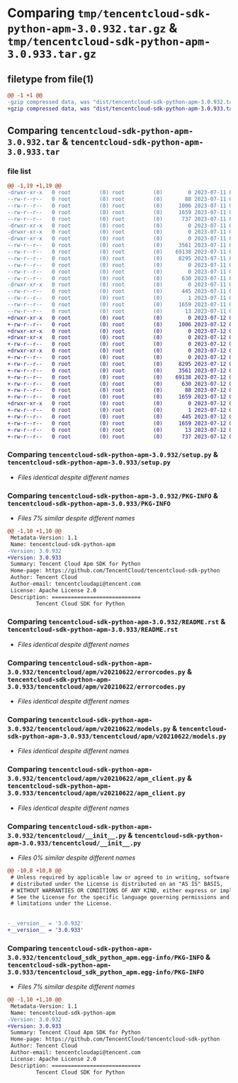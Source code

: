 # Comparing `tmp/tencentcloud-sdk-python-apm-3.0.932.tar.gz` & `tmp/tencentcloud-sdk-python-apm-3.0.933.tar.gz`

## filetype from file(1)

```diff
@@ -1 +1 @@
-gzip compressed data, was "dist/tencentcloud-sdk-python-apm-3.0.932.tar", last modified: Tue Jul 11 00:30:26 2023, max compression
+gzip compressed data, was "dist/tencentcloud-sdk-python-apm-3.0.933.tar", last modified: Wed Jul 12 00:19:18 2023, max compression
```

## Comparing `tencentcloud-sdk-python-apm-3.0.932.tar` & `tencentcloud-sdk-python-apm-3.0.933.tar`

### file list

```diff
@@ -1,19 +1,19 @@
-drwxr-xr-x   0 root         (0) root         (0)        0 2023-07-11 00:30:26.000000 tencentcloud-sdk-python-apm-3.0.932/
--rw-r--r--   0 root         (0) root         (0)       88 2023-07-11 00:30:26.000000 tencentcloud-sdk-python-apm-3.0.932/setup.cfg
--rw-r--r--   0 root         (0) root         (0)     1006 2023-07-11 00:30:26.000000 tencentcloud-sdk-python-apm-3.0.932/setup.py
--rw-r--r--   0 root         (0) root         (0)     1659 2023-07-11 00:30:26.000000 tencentcloud-sdk-python-apm-3.0.932/PKG-INFO
--rw-r--r--   0 root         (0) root         (0)      737 2023-07-11 00:30:26.000000 tencentcloud-sdk-python-apm-3.0.932/README.rst
-drwxr-xr-x   0 root         (0) root         (0)        0 2023-07-11 00:30:26.000000 tencentcloud-sdk-python-apm-3.0.932/tencentcloud/
-drwxr-xr-x   0 root         (0) root         (0)        0 2023-07-11 00:30:26.000000 tencentcloud-sdk-python-apm-3.0.932/tencentcloud/apm/
-drwxr-xr-x   0 root         (0) root         (0)        0 2023-07-11 00:30:26.000000 tencentcloud-sdk-python-apm-3.0.932/tencentcloud/apm/v20210622/
--rw-r--r--   0 root         (0) root         (0)     3561 2023-07-11 00:30:26.000000 tencentcloud-sdk-python-apm-3.0.932/tencentcloud/apm/v20210622/errorcodes.py
--rw-r--r--   0 root         (0) root         (0)    69138 2023-07-11 00:30:26.000000 tencentcloud-sdk-python-apm-3.0.932/tencentcloud/apm/v20210622/models.py
--rw-r--r--   0 root         (0) root         (0)     8295 2023-07-11 00:30:26.000000 tencentcloud-sdk-python-apm-3.0.932/tencentcloud/apm/v20210622/apm_client.py
--rw-r--r--   0 root         (0) root         (0)        0 2023-07-11 00:30:26.000000 tencentcloud-sdk-python-apm-3.0.932/tencentcloud/apm/v20210622/__init__.py
--rw-r--r--   0 root         (0) root         (0)        0 2023-07-11 00:30:26.000000 tencentcloud-sdk-python-apm-3.0.932/tencentcloud/apm/__init__.py
--rw-r--r--   0 root         (0) root         (0)      630 2023-07-11 00:30:26.000000 tencentcloud-sdk-python-apm-3.0.932/tencentcloud/__init__.py
-drwxr-xr-x   0 root         (0) root         (0)        0 2023-07-11 00:30:26.000000 tencentcloud-sdk-python-apm-3.0.932/tencentcloud_sdk_python_apm.egg-info/
--rw-r--r--   0 root         (0) root         (0)      445 2023-07-11 00:30:26.000000 tencentcloud-sdk-python-apm-3.0.932/tencentcloud_sdk_python_apm.egg-info/SOURCES.txt
--rw-r--r--   0 root         (0) root         (0)        1 2023-07-11 00:30:26.000000 tencentcloud-sdk-python-apm-3.0.932/tencentcloud_sdk_python_apm.egg-info/dependency_links.txt
--rw-r--r--   0 root         (0) root         (0)     1659 2023-07-11 00:30:26.000000 tencentcloud-sdk-python-apm-3.0.932/tencentcloud_sdk_python_apm.egg-info/PKG-INFO
--rw-r--r--   0 root         (0) root         (0)       13 2023-07-11 00:30:26.000000 tencentcloud-sdk-python-apm-3.0.932/tencentcloud_sdk_python_apm.egg-info/top_level.txt
+drwxr-xr-x   0 root         (0) root         (0)        0 2023-07-12 00:19:18.000000 tencentcloud-sdk-python-apm-3.0.933/
+-rw-r--r--   0 root         (0) root         (0)     1006 2023-07-12 00:19:18.000000 tencentcloud-sdk-python-apm-3.0.933/setup.py
+drwxr-xr-x   0 root         (0) root         (0)        0 2023-07-12 00:19:18.000000 tencentcloud-sdk-python-apm-3.0.933/tencentcloud/
+drwxr-xr-x   0 root         (0) root         (0)        0 2023-07-12 00:19:18.000000 tencentcloud-sdk-python-apm-3.0.933/tencentcloud/apm/
+-rw-r--r--   0 root         (0) root         (0)        0 2023-07-12 00:19:18.000000 tencentcloud-sdk-python-apm-3.0.933/tencentcloud/apm/__init__.py
+drwxr-xr-x   0 root         (0) root         (0)        0 2023-07-12 00:19:18.000000 tencentcloud-sdk-python-apm-3.0.933/tencentcloud/apm/v20210622/
+-rw-r--r--   0 root         (0) root         (0)        0 2023-07-12 00:19:18.000000 tencentcloud-sdk-python-apm-3.0.933/tencentcloud/apm/v20210622/__init__.py
+-rw-r--r--   0 root         (0) root         (0)     8295 2023-07-12 00:19:18.000000 tencentcloud-sdk-python-apm-3.0.933/tencentcloud/apm/v20210622/apm_client.py
+-rw-r--r--   0 root         (0) root         (0)     3561 2023-07-12 00:19:18.000000 tencentcloud-sdk-python-apm-3.0.933/tencentcloud/apm/v20210622/errorcodes.py
+-rw-r--r--   0 root         (0) root         (0)    69138 2023-07-12 00:19:18.000000 tencentcloud-sdk-python-apm-3.0.933/tencentcloud/apm/v20210622/models.py
+-rw-r--r--   0 root         (0) root         (0)      630 2023-07-12 00:19:18.000000 tencentcloud-sdk-python-apm-3.0.933/tencentcloud/__init__.py
+-rw-r--r--   0 root         (0) root         (0)       88 2023-07-12 00:19:18.000000 tencentcloud-sdk-python-apm-3.0.933/setup.cfg
+-rw-r--r--   0 root         (0) root         (0)     1659 2023-07-12 00:19:18.000000 tencentcloud-sdk-python-apm-3.0.933/PKG-INFO
+drwxr-xr-x   0 root         (0) root         (0)        0 2023-07-12 00:19:18.000000 tencentcloud-sdk-python-apm-3.0.933/tencentcloud_sdk_python_apm.egg-info/
+-rw-r--r--   0 root         (0) root         (0)        1 2023-07-12 00:19:18.000000 tencentcloud-sdk-python-apm-3.0.933/tencentcloud_sdk_python_apm.egg-info/dependency_links.txt
+-rw-r--r--   0 root         (0) root         (0)      445 2023-07-12 00:19:18.000000 tencentcloud-sdk-python-apm-3.0.933/tencentcloud_sdk_python_apm.egg-info/SOURCES.txt
+-rw-r--r--   0 root         (0) root         (0)     1659 2023-07-12 00:19:18.000000 tencentcloud-sdk-python-apm-3.0.933/tencentcloud_sdk_python_apm.egg-info/PKG-INFO
+-rw-r--r--   0 root         (0) root         (0)       13 2023-07-12 00:19:18.000000 tencentcloud-sdk-python-apm-3.0.933/tencentcloud_sdk_python_apm.egg-info/top_level.txt
+-rw-r--r--   0 root         (0) root         (0)      737 2023-07-12 00:19:18.000000 tencentcloud-sdk-python-apm-3.0.933/README.rst
```

### Comparing `tencentcloud-sdk-python-apm-3.0.932/setup.py` & `tencentcloud-sdk-python-apm-3.0.933/setup.py`

 * *Files identical despite different names*

### Comparing `tencentcloud-sdk-python-apm-3.0.932/PKG-INFO` & `tencentcloud-sdk-python-apm-3.0.933/PKG-INFO`

 * *Files 7% similar despite different names*

```diff
@@ -1,10 +1,10 @@
 Metadata-Version: 1.1
 Name: tencentcloud-sdk-python-apm
-Version: 3.0.932
+Version: 3.0.933
 Summary: Tencent Cloud Apm SDK for Python
 Home-page: https://github.com/TencentCloud/tencentcloud-sdk-python
 Author: Tencent Cloud
 Author-email: tencentcloudapi@tencent.com
 License: Apache License 2.0
 Description: ============================
         Tencent Cloud SDK for Python
```

### Comparing `tencentcloud-sdk-python-apm-3.0.932/README.rst` & `tencentcloud-sdk-python-apm-3.0.933/README.rst`

 * *Files identical despite different names*

### Comparing `tencentcloud-sdk-python-apm-3.0.932/tencentcloud/apm/v20210622/errorcodes.py` & `tencentcloud-sdk-python-apm-3.0.933/tencentcloud/apm/v20210622/errorcodes.py`

 * *Files identical despite different names*

### Comparing `tencentcloud-sdk-python-apm-3.0.932/tencentcloud/apm/v20210622/models.py` & `tencentcloud-sdk-python-apm-3.0.933/tencentcloud/apm/v20210622/models.py`

 * *Files identical despite different names*

### Comparing `tencentcloud-sdk-python-apm-3.0.932/tencentcloud/apm/v20210622/apm_client.py` & `tencentcloud-sdk-python-apm-3.0.933/tencentcloud/apm/v20210622/apm_client.py`

 * *Files identical despite different names*

### Comparing `tencentcloud-sdk-python-apm-3.0.932/tencentcloud/__init__.py` & `tencentcloud-sdk-python-apm-3.0.933/tencentcloud/__init__.py`

 * *Files 0% similar despite different names*

```diff
@@ -10,8 +10,8 @@
 # Unless required by applicable law or agreed to in writing, software
 # distributed under the License is distributed on an "AS IS" BASIS,
 # WITHOUT WARRANTIES OR CONDITIONS OF ANY KIND, either express or implied.
 # See the License for the specific language governing permissions and
 # limitations under the License.
 
 
-__version__ = '3.0.932'
+__version__ = '3.0.933'
```

### Comparing `tencentcloud-sdk-python-apm-3.0.932/tencentcloud_sdk_python_apm.egg-info/PKG-INFO` & `tencentcloud-sdk-python-apm-3.0.933/tencentcloud_sdk_python_apm.egg-info/PKG-INFO`

 * *Files 7% similar despite different names*

```diff
@@ -1,10 +1,10 @@
 Metadata-Version: 1.1
 Name: tencentcloud-sdk-python-apm
-Version: 3.0.932
+Version: 3.0.933
 Summary: Tencent Cloud Apm SDK for Python
 Home-page: https://github.com/TencentCloud/tencentcloud-sdk-python
 Author: Tencent Cloud
 Author-email: tencentcloudapi@tencent.com
 License: Apache License 2.0
 Description: ============================
         Tencent Cloud SDK for Python
```

